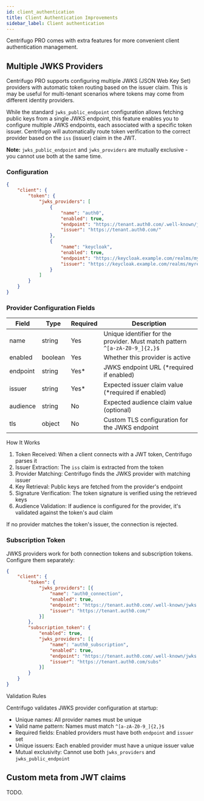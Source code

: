 ```yaml
---
id: client_authentication
title: Client Authentication Improvements
sidebar_label: Client authentication
---
```


Centrifugo PRO comes with extra features for more convenient client authentication management.

## Multiple JWKS Providers

Centrifugo PRO supports configuring multiple JWKS (JSON Web Key Set) providers with automatic token routing based on the issuer claim. This is may be useful for multi-tenant scenarios where tokens may come from different identity providers.

While the standard `jwks_public_endpoint` configuration allows fetching public keys from a single JWKS endpoint, this feature enables you to configure multiple JWKS endpoints, each associated with a specific token issuer. Centrifugo will automatically route token verification to the correct provider based on the `iss` (issuer) claim in the JWT.

**Note:** `jwks_public_endpoint` and `jwks_providers` are mutually exclusive - you cannot use both at the same time.

### Configuration

```json
{
    "client": {
        "token": {
            "jwks_providers": [
                {
                    "name": "auth0",
                    "enabled": true,
                    "endpoint": "https://tenant.auth0.com/.well-known/jwks.json",
                    "issuer": "https://tenant.auth0.com/"
                },
                {
                    "name": "keycloak",
                    "enabled": true,
                    "endpoint": "https://keycloak.example.com/realms/myrealm/protocol/openid-connect/certs",
                    "issuer": "https://keycloak.example.com/realms/myrealm"
                }
            ]
        }
    }
}
```

### Provider Configuration Fields

| Field    | Type    | Required | Description                                                               |
|----------|---------|----------|---------------------------------------------------------------------------|
| name     | string  | Yes      | Unique identifier for the provider. Must match pattern `^[a-zA-Z0-9_]{2,}$` |
| enabled  | boolean | Yes      | Whether this provider is active                                           |
| endpoint | string  | Yes*     | JWKS endpoint URL (*required if enabled)                                  |
| issuer   | string  | Yes*     | Expected issuer claim value (*required if enabled)                        |
| audience | string  | No       | Expected audience claim value (optional)                                  |
| tls      | object  | No       | Custom TLS configuration for the JWKS endpoint                            |

How It Works

1. Token Received: When a client connects with a JWT token, Centrifugo parses it
2. Issuer Extraction: The `iss` claim is extracted from the token
3. Provider Matching: Centrifugo finds the JWKS provider with matching issuer
4. Key Retrieval: Public keys are fetched from the provider's endpoint
5. Signature Verification: The token signature is verified using the retrieved keys
6. Audience Validation: If audience is configured for the provider, it's validated against the token's aud claim

If no provider matches the token's issuer, the connection is rejected.

### Subscription Token

JWKS providers work for both connection tokens and subscription tokens. Configure them separately:

```json
{
    "client": {
        "token": {
            "jwks_providers": [{
                "name": "auth0_connection",
                "enabled": true,
                "endpoint": "https://tenant.auth0.com/.well-known/jwks.json",
                "issuer": "https://tenant.auth0.com/"
            }]
        },
        "subscription_token": {
            "enabled": true,
            "jwks_providers": [{
                "name": "auth0_subscription",
                "enabled": true,
                "endpoint": "https://tenant.auth0.com/.well-known/jwks.json",
                "issuer": "https://tenant.auth0.com/subs"
            }]
        }
    }
}
```

Validation Rules

Centrifugo validates JWKS provider configuration at startup:

- Unique names: All provider names must be unique
- Valid name pattern: Names must match `^[a-zA-Z0-9_]{2,}$`
- Required fields: Enabled providers must have both `endpoint` and `issuer` set
- Unique issuers: Each enabled provider must have a unique issuer value
- Mutual exclusivity: Cannot use both `jwks_providers` and `jwks_public_endpoint`

## Custom meta from JWT claims

TODO.